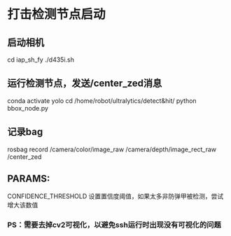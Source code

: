# 打击检测节点启动


## 启动相机
cd iap_sh_fy
./d435i.sh

## 运行检测节点，发送/center_zed消息
conda activate yolo
cd /home/robot/ultralytics/detect\&hit/
python bbox_node.py

## 记录bag
rosbag record /camera/color/image_raw /camera/depth/image_rect_raw /center_zed

## PARAMS:
CONFIDENCE_THRESHOLD 设置置信度阈值，如果太多非防弹甲被检测，尝试增大该数值

### PS：需要去掉cv2可视化，以避免ssh运行时出现没有可视化的问题
